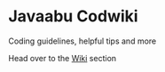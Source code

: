 # Javaabu Codwiki
Coding guidelines, helpful tips and more

Head over to the [Wiki](https://github.com/Javaabu/wiki/wiki) section
